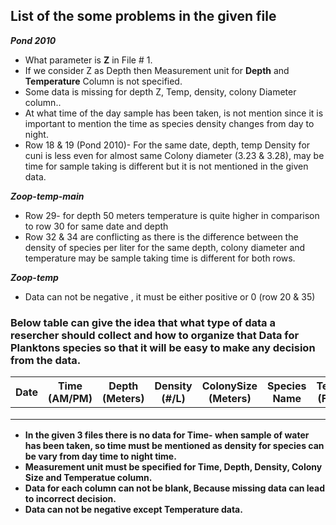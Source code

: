 ## List of the some problems in the given file

_**Pond 2010**_

* What parameter is **Z** in File # 1.
* If we consider Z as Depth then Measurement unit for **Depth** and **Temperature** Column is not specified.
* Some data is missing for depth Z, Temp, density, colony Diameter column..
* At what time of the day sample has been taken, is not mention since it is important to mention the time as species density changes from day to night.
* Row 18 & 19 (Pond 2010)- For the same date, depth, temp Density for cuni is less even for almost same Colony diameter (3.23 & 3.28), may be time for sample taking is different but it is not mentioned in the given data.



**_Zoop-temp-main_**

* Row 29- for depth 50 meters temperature is quite higher in comparison to row 30 for same date and depth
* Row 32 & 34 are conflicting as there is the difference between the density of species per liter for the same depth, colony diameter and temperature may be sample taking time is different for both rows.



**_Zoop-temp_**

* Data can not be negative , it must be either positive or 0 (row 20 & 35)




### Below table can give the idea that what type of data a resercher should collect and how to organize that Data for Planktons species so that it will be easy to make any decision from the data. 



| Date | Time (AM/PM) | Depth (Meters) | Density (#/L) | ColonySize (Meters) | Species Name | Temperature (Fahrehneit) |
|------|--------------|-----------------|--------------|---------------------|--------------|--------------------------|
|      |              |                 |              |                     |              |                          |
|      |              |                 |              |                     |              |                          |
|      |              |                 |              |                     |              |                          |


* **In the given 3 files there is no data for Time- when sample of water has been taken, so time must be mentioned as density for species can be vary from day time to night time.**
* **Measurement unit must be specified for Time, Depth, Density, Colony Size and Temperatue column.**
* **Data for each column can not be blank, Because missing data can lead to incorrect decision.**
* **Data can not be negative except Temperature data.**
